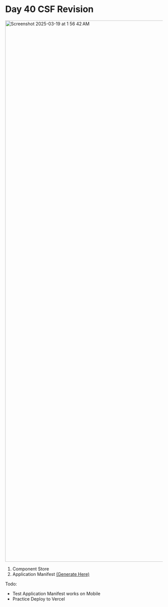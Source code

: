 # Day 40 CSF Revision 


<img width="1728" alt="Screenshot 2025-03-19 at 1 56 42 AM" src="https://github.com/user-attachments/assets/50a90044-9ed1-489e-a3bb-b96c904e0049" />


1. Component Store 
2. Application Manifest [(Generate Here)](https://pwa-factory.com)

Todo: 
- Test Application Manifest works on Mobile 
- Practice Deploy to Vercel